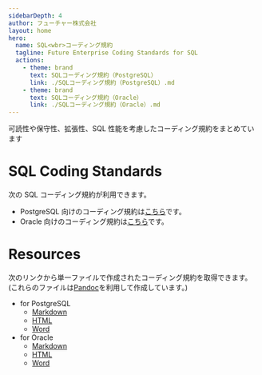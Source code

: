 ```yaml
---
sidebarDepth: 4
author: フューチャー株式会社
layout: home
hero:
  name: SQL<wbr>コーディング規約
  tagline: Future Enterprise Coding Standards for SQL
  actions:
    - theme: brand
      text: SQLコーディング規約（PostgreSQL）
      link: ./SQLコーディング規約（PostgreSQL）.md
    - theme: brand
      text: SQLコーディング規約（Oracle）
      link: ./SQLコーディング規約（Oracle）.md
---
```


可読性や保守性、拡張性、SQL 性能を考慮したコーディング規約をまとめています

# SQL Coding Standards

次の SQL コーディング規約が利用できます。

- PostgreSQL 向けのコーディング規約は[こちら](./SQLコーディング規約（PostgreSQL）.md)です。
- Oracle 向けのコーディング規約は[こちら](./SQLコーディング規約（Oracle）.md)です。

# Resources

次のリンクから単一ファイルで作成されたコーディング規約を取得できます。\
(これらのファイルは[Pandoc]を利用して作成しています。)

- for PostgreSQL
  - [Markdown](https://github.com/future-architect/coding-standards/blob/master/documents/forSQL/SQLコーディング規約（PostgreSQL）.md)
  - [HTML](https://github.com/future-architect/coding-standards/blob/gh-pages/resources/SQLコーディング規約（PostgreSQL）.html)
  - [Word](https://github.com/future-architect/coding-standards/raw/gh-pages/resources/SQLコーディング規約（PostgreSQL）.docx)
- for Oracle
  - [Markdown](https://github.com/future-architect/coding-standards/blob/master/documents/forSQL/SQLコーディング規約（Oracle）.md)
  - [HTML](https://github.com/future-architect/coding-standards/blob/gh-pages/resources/SQLコーディング規約（Oracle）.html)
  - [Word](https://github.com/future-architect/coding-standards/raw/gh-pages/resources/SQLコーディング規約（Oracle）.docx)

[pandoc]: https://pandoc.org/
